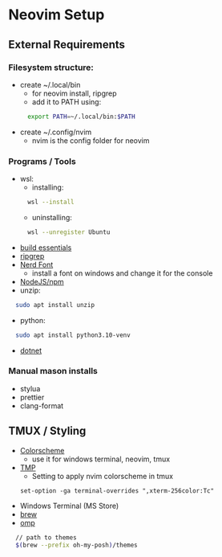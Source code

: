 # Neovim Setup

## External Requirements

### Filesystem structure:

- create ~/.local/bin
  - for neovim install, ripgrep
  - add it to PATH using:
  ```bash
    export PATH=~/.local/bin:$PATH
  ```
- create ~/.config/nvim
  - nvim is the config folder for neovim

### Programs / Tools

- wsl:
  - installing:
  ```bash
    wsl --install
  ```
  - uninstalling:
  ```bash
    wsl --unregister Ubuntu
  ```
- [build essentials](https://linuxize.com/post/how-to-install-gcc-on-ubuntu-20-04/)
- [ripgrep](https://github.com/BurntSushi/ripgrep)
- [Nerd Font](https://www.nerdfonts.com/)
  - install a font on windows and change it for the console
- [NodeJS/npm](https://linuxize.com/post/how-to-install-node-js-on-ubuntu-20-04/)
- unzip:
```bash
  sudo apt install unzip
```
- python:
```bash
  sudo apt install python3.10-venv
```
- [dotnet](https://learn.microsoft.com/en-us/dotnet/core/install/linux-ubuntu-install?pivots=os-linux-ubuntu-2204&tabs=dotnet6)

### Manual mason installs

- stylua
- prettier
- clang-format

## TMUX / Styling

- [Colorscheme](https://github.com/catppuccin/catppuccin)
  - use it for windows terminal, neovim, tmux
- [TMP](https://github.com/tmux-plugins/tpm)
  - Setting to apply nvim colorscheme in tmux
  ```
  set-option -ga terminal-overrides ",xterm-256color:Tc"
  ```
- Windows Terminal (MS Store)
- [brew](https://brew.sh/)
- [omp](https://ohmyposh.dev/docs/installation/linux)
```bash
  // path to themes
  $(brew --prefix oh-my-posh)/themes
```